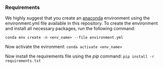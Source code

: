 ### Requirements

We highly suggest that you create an [anaconda](https://docs.anaconda.com/anaconda/install/)  environment using the environment.yml file available in this repository.
To create the environment and install all necessary packages, run the following command:

`conda env create -n <env_name> --file environment.yml`

Now activate the evironment: `conda activate <env_name>`

Now install the requirements file using the <i>pip</i> command: `pip install -r requirements.txt`

